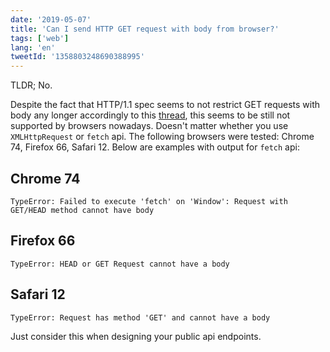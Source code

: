 ```yaml
---
date: '2019-05-07'
title: 'Can I send HTTP GET request with body from browser?'
tags: ['web']
lang: 'en'
tweetId: '1358803248690388995'
---
```


TLDR; No.

Despite the fact that HTTP/1.1 spec seems to not restrict GET requests with body any longer accordingly to this [thread](https://stackoverflow.com/questions/978061/http-get-with-request-body), this seems to be still not supported by browsers nowadays. Doesn't matter whether you use `XMLHttpRequest` or `fetch` api. The following browsers were tested: Chrome 74, Firefox 66, Safari 12. Below are examples with output for `fetch` api:

## Chrome 74

```
TypeError: Failed to execute 'fetch' on 'Window': Request with GET/HEAD method cannot have body
```

## Firefox 66

```
TypeError: HEAD or GET Request cannot have a body
```

## Safari 12

```
TypeError: Request has method 'GET' and cannot have a body
```

Just consider this when designing your public api endpoints.
